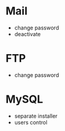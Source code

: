 # Mail
* change password
* deactivate

# FTP
* change password

# MySQL
* separate installer
* users control
